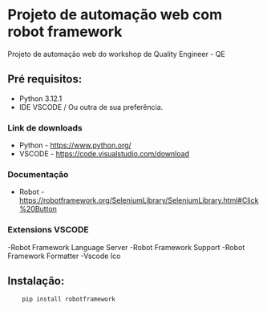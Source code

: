 # Projeto de automação web com robot framework
Projeto de automação web do workshop de Quality Engineer - QE

## Pré requisitos:
- Python 3.12.1
- IDE VSCODE / Ou outra de sua preferência.

### Link de downloads
- Python - https://www.python.org/
- VSCODE - https://code.visualstudio.com/download

### Documentação
- Robot - https://robotframework.org/SeleniumLibrary/SeleniumLibrary.html#Click%20Button

### Extensions VSCODE
-Robot Framework Language Server
-Robot Framework Support
-Robot Framework Formatter
-Vscode Ico

## Instalação:

``` bash
    pip install robotframework
```